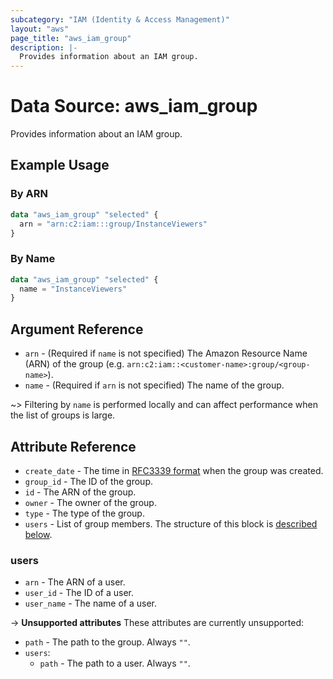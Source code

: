 ```yaml
---
subcategory: "IAM (Identity & Access Management)"
layout: "aws"
page_title: "aws_iam_group"
description: |-
  Provides information about an IAM group.
---
```


[RFC3339 format]: https://datatracker.ietf.org/doc/html/rfc3339#section-5.8

# Data Source: aws_iam_group

Provides information about an IAM group.

## Example Usage

### By ARN

```terraform
data "aws_iam_group" "selected" {
  arn = "arn:c2:iam:::group/InstanceViewers"
}
```

### By Name

```terraform
data "aws_iam_group" "selected" {
  name = "InstanceViewers"
}
```

## Argument Reference

* `arn` - (Required if `name` is not specified) The Amazon Resource Name (ARN) of the group
  (e.g. `arn:c2:iam::<customer-name>:group/<group-name>`).
* `name` - (Required if `arn` is not specified) The name of the group.

~> Filtering by `name` is performed locally and can affect performance when the list of groups is large.

## Attribute Reference

* `create_date` - The time in [RFC3339 format] when the group was created.
* `group_id` - The ID of the group.
* `id` - The ARN of the group.
* `owner` - The owner of the group.
* `type` - The type of the group.
* `users` - List of group members. The structure of this block is [described below](#users).

### users

* `arn` - The ARN of a user.
* `user_id` - The ID of a user.
* `user_name` - The name of a user.

->  **Unsupported attributes**
These attributes are currently unsupported:

* `path` - The path to the group. Always `""`.
* `users`:
    * `path` - The path to a user. Always `""`.

